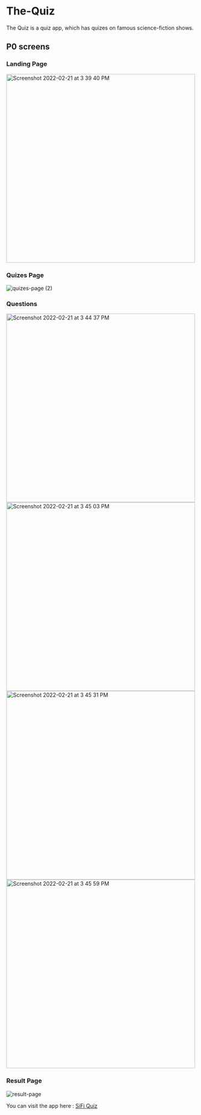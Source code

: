 # The-Quiz
The Quiz is a quiz app, which has quizes on famous science-fiction shows.

## P0 screens

### Landing Page

<img width="500" alt="Screenshot 2022-02-21 at 3 39 40 PM" src="https://user-images.githubusercontent.com/67017632/154933987-5e6e7a3e-a141-4d10-93e2-d57c30c66301.png">

### Quizes Page

![quizes-page (2)](https://user-images.githubusercontent.com/67017632/154934519-125d28b8-8f8d-4e35-a8ce-46adab3c1c47.gif)

### Questions

<img width="500" alt="Screenshot 2022-02-21 at 3 44 37 PM" src="https://user-images.githubusercontent.com/67017632/154934818-2763aeff-b41f-4d67-90e6-d37352ae9704.png">

<img width="500" alt="Screenshot 2022-02-21 at 3 45 03 PM" src="https://user-images.githubusercontent.com/67017632/154934903-59f7646e-f892-48a2-98c2-4b2a424f2bc1.png">

<img width="500" alt="Screenshot 2022-02-21 at 3 45 31 PM" src="https://user-images.githubusercontent.com/67017632/154934978-e52f22ca-22bc-4d9c-b141-c66cdaa959aa.png">

<img width="500" alt="Screenshot 2022-02-21 at 3 45 59 PM" src="https://user-images.githubusercontent.com/67017632/154935040-1d3f36ab-9ca2-4810-ba62-9923953064d2.png">

### Result Page

![result-page](https://user-images.githubusercontent.com/67017632/154935288-f560ad45-b46e-4a80-9f07-04832ddf85e7.gif)

You can visit the app here : [SiFi Quiz](https://sifi-quiz.netlify.app/)
